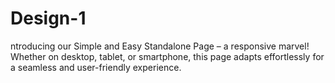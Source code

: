 # Design-1
ntroducing our Simple and Easy Standalone Page – a responsive marvel! Whether on desktop, tablet, or smartphone, this page adapts effortlessly for a seamless and user-friendly experience.
